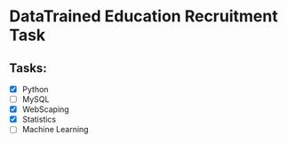 # DataTrained Education Recruitment Task

## Tasks:

- [x] Python
- [ ] MySQL
- [X] WebScaping
- [X] Statistics
- [ ] Machine Learning
